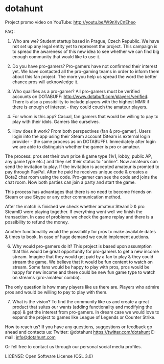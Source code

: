 dotahunt
========
Project promo video on YouTube: http://youtu.be/W9nXyCnEheo

FAQ:

1. Who are we?
Student startup based in Prague, Czech Republic. We have not set up any legal entity yet to represent the project. This campaign is to spread the awareness of this new idea to see whether we can find big enough community that would like to use it.

2. Do you have pro-gamers? 
Pro-gamers have not confirmed their interest yet. We have contacted all the pro-gaming teams in order to inform them about this fan project. The more you help us spread the word the better chance pros will acknowledge it. 

3. Who qualifies as a pro-gamer?
All pro-gamers must be verified accounts on DOTABUFF: http://www.dotabuff.com/players/verified. There is also a possibility to include players with the highest MMR if there is enough of interest - they could couch the amateur players.

4. For whom is this app?
Casual, fan gamers that would be willing to pay to play with their idols. Gamers like ourselves.

5. How does it work? From both perspectives (fan & pro-gamer).
Users login into the app using their Steam account (Steam is external login provider - the same process as on DOTABUFF). Immediately after login we are able to distinguish whether the gamer is pro or amateur.

The process: pros set their own price & game type (1v1, lobby, public AP, any game type etc.) and they set their status to "online". Now amateurs can send the invitation to play. If the invitation is accepted amateur is promted to pay through PayPal. After he paid he receives unique code & creates a Dota2 chat room using the code. Pro-gamer can see the code and joins the chat room. Now both parties can join a party and start the game.

This process has advantages that there is no need to become friends on Steam or use Skype or any other communication method. 

After the match is finished we check whether amateur SteamID & pro SteamID were playing together. If everything went well we finish the transaction. In case of problems we check the game replay and there is a possibility to refund the money.

Another functionality would the possibility for pros to make available dates & times to book. In case of huge demand we could implement auctions.

6. Why would pro-gamers do it?
This project is based upon assumption that this would be great opportunity for pro-gamers to get a new income stream. Imagine that they would get paid by a fan to play & they could stream the game. We believe that it would be fun content to watch on stream. Some fans would be happy to play with pros, pros would be happy for new income and there could be new fun game type to watch on streams (pro-amateur combo).

The only question is how many players like us there are. Players who admire pros and would be willing to pay to play with them.

7. What is the vision?
To find the community like us and create a great product that suites our wants (adding functionality and modifying the app) & get the interest from pro-gamers. In dream case we would love to expand the project to games like League of Legends or Counter Strike.


How to reach us?
If you have any questions, suggestions or feedback go ahead and contacts us:
Twitter: @dotahunt https://twitter.com/dotahunt
E-mail: info@dotahunt.com

Or fell free to contact us through our personal social media profiles.


LICENSE: Open Software License (OSL 3.0)
